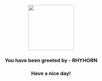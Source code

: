 <p align="center">
            <img src="https://raw.githubusercontent.com/PokeAPI/sprites/master/sprites/pokemon/111.png" width="150" height="150">
          </p>
          <h3 align="center">You have been greeted by - <b>RHYHORN</b></h3>
          <h3 align="center">Have a nice day!</h3>
